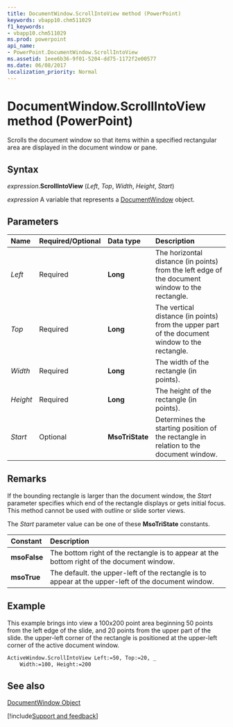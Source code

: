 ```yaml
---
title: DocumentWindow.ScrollIntoView method (PowerPoint)
keywords: vbapp10.chm511029
f1_keywords:
- vbapp10.chm511029
ms.prod: powerpoint
api_name:
- PowerPoint.DocumentWindow.ScrollIntoView
ms.assetid: 1eee6b36-9f01-5204-dd75-1172f2e00577
ms.date: 06/08/2017
localization_priority: Normal
---
```



# DocumentWindow.ScrollIntoView method (PowerPoint)

Scrolls the document window so that items within a specified rectangular area are displayed in the document window or pane.


## Syntax

_expression_.**ScrollIntoView** (_Left_, _Top_, _Width_, _Height_, _Start_)

_expression_ A variable that represents a [DocumentWindow](PowerPoint.DocumentWindow.md) object.


## Parameters



|Name|Required/Optional|Data type|Description|
|:-----|:-----|:-----|:-----|
| _Left_|Required|**Long**|The horizontal distance (in points) from the left edge of the document window to the rectangle.|
| _Top_|Required|**Long**|The vertical distance (in points) from the upper part of the document window to the rectangle.|
| _Width_|Required|**Long**|The width of the rectangle (in points).|
| _Height_|Required|**Long**|The height of the rectangle (in points).|
| _Start_|Optional|**MsoTriState**|Determines the starting position of the rectangle in relation to the document window.|

## Remarks

If the bounding rectangle is larger than the document window, the  _Start_ parameter specifies which end of the rectangle displays or gets initial focus. This method cannot be used with outline or slide sorter views.

The  _Start_ parameter value can be one of these **MsoTriState** constants.



|Constant|Description|
|:-----|:-----|
|**msoFalse**|The bottom right of the rectangle is to appear at the bottom right of the document window.|
|**msoTrue**|The default. the upper-left of the rectangle is to appear at the upper-left of the document window.|

## Example

This example brings into view a 100x200 point area beginning 50 points from the left edge of the slide, and 20 points from the upper part of the slide. the upper-left corner of the rectangle is positioned at the upper-left corner of the active document window.


```vb
ActiveWindow.ScrollIntoView Left:=50, Top:=20, _
    Width:=100, Height:=200
```


## See also


[DocumentWindow Object](PowerPoint.DocumentWindow.md)

[!include[Support and feedback](~/includes/feedback-boilerplate.md)]